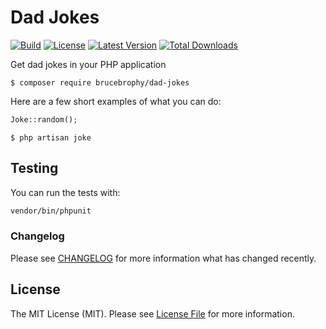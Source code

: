 # Dad Jokes

[![Build](https://img.shields.io/travis/brucebrophy/dad-jokes?style=flat-square)](https://travis-ci.org/github/brucebrophy/dad-jokes)
[![License](https://img.shields.io/github/license/brucebrophy/dad-jokes?style=flat-square)](https://github.com/brucebrophy/dad-jokes/blob/master/LICENSE.md)
[![Latest Version](https://img.shields.io/github/release/brucebrophy/dad-jokes.svg?style=flat-square)](https://github.com/brucebrophy/dad-jokes/releases)
[![Total Downloads](https://img.shields.io/packagist/dt/brucebrophy/dad-jokes.svg?style=flat-square)](https://packagist.org/packages/brucebrophy/dad-jokes)

Get dad jokes in your PHP application

`$ composer require brucebrophy/dad-jokes`

Here are a few short examples of what you can do:

```php
Joke::random();
```

```
$ php artisan joke
```


## Testing

You can run the tests with:

```bash
vendor/bin/phpunit
```

### Changelog

Please see [CHANGELOG](CHANGELOG.md) for more information what has changed recently.

## License

The MIT License (MIT). Please see [License File](LICENSE.md) for more information.